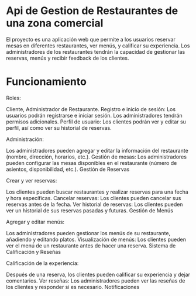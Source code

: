 # Api de Gestion de Restaurantes de una zona comercial

El proyecto es una aplicación web que permite a los usuarios reservar mesas en diferentes restaurantes, ver menús, y calificar su experiencia. 
Los administradores de los restaurantes tendrán la capacidad de gestionar las reservas, menús y recibir feedback de los clientes.

# Funcionamiento

Roles: 

Cliente, Administrador de Restaurante.
Registro e inicio de sesión: Los usuarios podrán registrarse e iniciar sesión. Los administradores tendrán permisos adicionales.
Perfil de usuario: Los clientes podrán ver y editar su perfil, así como ver su historial de reservas.

Administración: 

Los administradores pueden agregar y editar la información del restaurante (nombre, dirección, horarios, etc.).
Gestión de mesas: Los administradores pueden configurar las mesas disponibles en el restaurante (número de asientos, disponibilidad, etc.).
Gestión de Reservas

Crear y ver reservas: 

Los clientes pueden buscar restaurantes y realizar reservas para una fecha y hora específicas.
Cancelar reservas: Los clientes pueden cancelar sus reservas antes de la fecha.
Ver historial de reservas: Los clientes pueden ver un historial de sus reservas pasadas y futuras.
Gestión de Menús

Agregar y editar menús: 

Los administradores pueden gestionar los menús de su restaurante, añadiendo y editando platos.
Visualización de menús: Los clientes pueden ver el menú de un restaurante antes de hacer una reserva.
Sistema de Calificación y Reseñas

Calificación de la experiencia: 

Después de una reserva, los clientes pueden calificar su experiencia y dejar comentarios.
Ver reseñas: Los administradores pueden ver las reseñas de los clientes y responder si es necesario.
Notificaciones